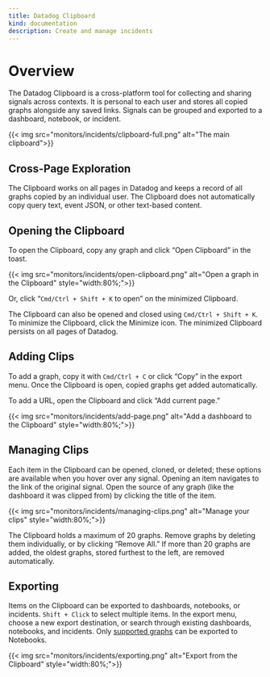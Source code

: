 ```yaml
---
title: Datadog Clipboard
kind: documentation
description: Create and manage incidents
---
```


# Overview

The Datadog Clipboard is a cross-platform tool for collecting and sharing signals across contexts. It is personal to each user and stores all copied graphs alongside any saved links. Signals can be grouped and exported to a dashboard, notebook, or incident.

{{< img src="monitors/incidents/clipboard-full.png" alt="The main clipboard">}}

## Cross-Page Exploration

The Clipboard works on all pages in Datadog and keeps a record of all graphs copied by an individual user. The Clipboard does not automatically copy query text, event JSON, or other text-based content.

## Opening the Clipboard

To open the Clipboard, copy any graph and click “Open Clipboard” in the toast.

{{< img src="monitors/incidents/open-clipboard.png" alt="Open a graph in the Clipboard"  style="width:80%;">}}

Or, click “`Cmd/Ctrl + Shift + K` to open” on the minimized Clipboard.

The Clipboard can also be opened and closed using `Cmd/Ctrl + Shift + K`. To minimize the Clipboard, click the Minimize icon. The minimized Clipboard persists on all pages of Datadog.

## Adding Clips

To add a graph, copy it with `Cmd/Ctrl + C` or click “Copy” in the export menu. Once the Clipboard is open, copied graphs get added automatically.

To add a URL, open the Clipboard and click “Add current page.”

{{< img src="monitors/incidents/add-page.png" alt="Add a dashboard to the Clipboard"  style="width:80%;">}}

## Managing Clips

Each item in the Clipboard can be opened, cloned, or deleted; these options are available when you hover over any signal. Opening an item navigates to the link of the original signal. Open the source of any graph (like the dashboard it was clipped from) by clicking the title of the item.

{{< img src="monitors/incidents/managing-clips.png" alt="Manage your clips"  style="width:80%;">}}

The Clipboard holds a maximum of 20 graphs. Remove graphs by deleting them individually, or by clicking “Remove All.” If more than 20 graphs are added, the oldest graphs, stored furthest to the left, are removed automatically.

## Exporting

Items on the Clipboard can be exported to dashboards, notebooks, or incidents. `Shift + Click` to select multiple items. In the export menu, choose a new export destination, or search through existing dashboards, notebooks, and incidents. Only [supported graphs][1] can be exported to Notebooks.

{{< img src="monitors/incidents/exporting.png" alt="Export from the Clipboard"  style="width:80%;">}}

[1]: https://docs.datadoghq.com/notebooks/#visualization
